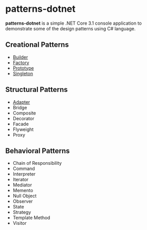 # patterns-dotnet

**patterns-dotnet** is a simple .NET Core 3.1 console application to demonstrate some of the design patterns using C# language.

## Creational Patterns
- [Builder](Creational/Builder)
- [Factory](Creational/Factory)
- [Prototype](Creational/Prototype)
- [Singleton](Creational/Singleton)

## Structural Patterns
- [Adapter](Structural/Adapter)
- Bridge
- Composite
- Decorator
- Facade
- Flyweight
- Proxy

## Behavioral Patterns
- Chain of Responsibility
- Command
- Interpreter
- Iterator
- Mediator
- Memento
- Null Object
- Observer
- State
- Strategy
- Template Method
- Visitor
